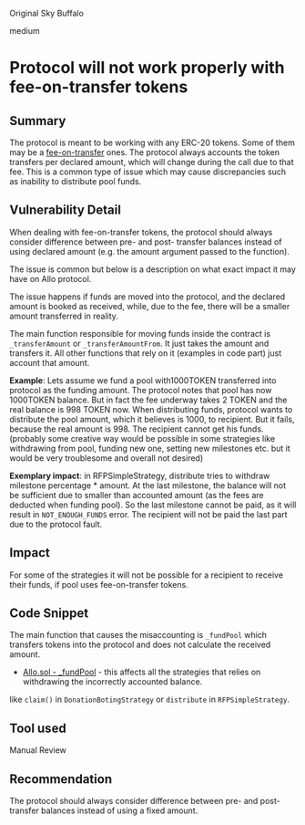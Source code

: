 Original Sky Buffalo

medium

# Protocol will not work properly with fee-on-transfer tokens
## Summary
The protocol is meant to be working with any ERC-20 tokens. Some of them may be a [fee-on-transfer](https://github.com/d-xo/weird-erc20#fee-on-transfer) ones. The protocol always accounts the token transfers per declared amount, which will change during the call due to that fee. This is a common type of issue which may cause discrepancies such as inability to distribute pool funds.

## Vulnerability Detail
When dealing with fee-on-transfer tokens, the protocol should always consider difference between pre- and post- transfer balances instead of using declared amount (e.g. the amount argument passed to the function). 

The issue is common but below is a description on what exact impact it may have on Allo protocol.

The issue happens if funds are moved into the protocol, and the declared amount is booked as received, while, due to the fee, there will be a smaller amount transferred in reality. 

The main function responsible for moving funds inside the contract is `_transferAmount` or `_transferAmountFrom`. It just takes the amount and transfers it. All other functions that rely on it (examples in code part) just account that amount. 

**Example**: Lets assume we fund a pool with1000TOKEN transferred into protocol as the funding amount. The protocol notes that pool has now 1000TOKEN balance. But in fact the fee underway takes 2 TOKEN and the real balance is 998 TOKEN now.
When distributing funds, protocol wants to distribute the pool amount, which it believes is 1000, to recipient. But it fails, because the real amount is 998. The recipient cannot get his funds. (probably some creative way would be possible in some strategies like withdrawing from pool, funding new one, setting new milestones etc. but it would be very troublesome and overall not desired)

**Exemplary impact**: in RFPSimpleStrategy, distribute tries to withdraw milestone percentage * amount. At the last milestone, the balance will not be sufficient due to smaller than accounted amount (as the fees are deducted when funding pool). So the last milestone cannot be paid, as it will result in `NOT_ENOUGH_FUNDS` error. The recipient will not be paid the last part due to the protocol fault.

## Impact
For some of the strategies it will not be possible for a recipient to receive their funds, if pool uses fee-on-transfer tokens.

## Code Snippet
The main function that causes the misaccounting is `_fundPool` which transfers tokens into the protocol and does not calculate the received amount.

- [Allo.sol - _fundPool](https://github.com/sherlock-audit/2023-09-Gitcoin/blob/main/allo-v2/contracts/core/Allo.sol#L517) - this affects all the strategies that relies on withdrawing the incorrectly accounted balance.

like `claim()` in `DonationBotingStrategy` or `distribute` in `RFPSimpleStrategy`.

## Tool used

Manual Review

## Recommendation
The protocol should always consider difference between pre- and post- transfer balances instead of using a fixed amount. 
